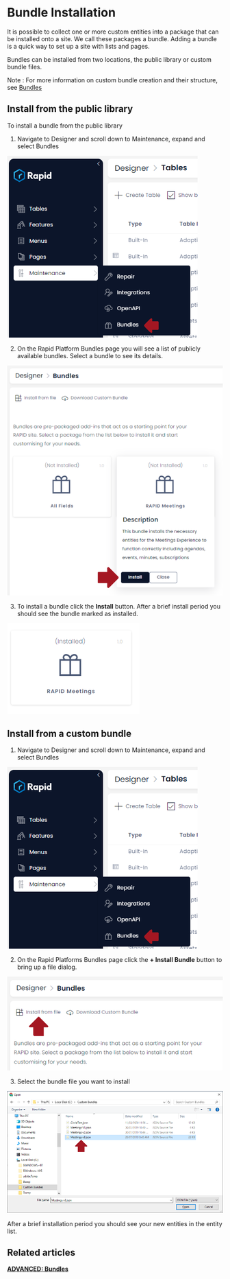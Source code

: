 # Bundle Installation

It is possible to collect one or more custom entities into a package that can be installed onto a site. We call these packages a bundle. Adding a bundle is a quick way to set up a site with lists and pages.

Bundles can be installed from two locations, the public library or custom bundle files.

Note : For more information on custom bundle creation and their structure, see [Bundles](https://docs.rapidplatform.com/books/designer/page/bundles "Bundles")

## Install from the public library

To install a bundle from the public library

1. Navigate to Designer and scroll down to Maintenance, expand and select Bundles

![Bundles menu location](<Bundles menu location.png>)

2. On the Rapid Platform Bundles page you will see a list of publicly available bundles. Select a bundle to see its details.

![Bundles Card Install](<Bundles Card Install.png>)

3. To install a bundle click the **Install** button. After a brief install period you should see the bundle marked as installed.

![Installed card](<Installed card.png>)

## Install from a custom bundle

1. Navigate to Designer and scroll down to Maintenance, expand and select Bundles

![Bundles menu location](<Bundles menu location.png>)

2. On the Rapid Platforms Bundles page click the **+ Install Bundle** button to bring up a file dialog.

![Install from file button](<Install from file button.png>)

3. Select the bundle file you want to install

![Select bundle file](<Select bundle file.png>)

After a brief installation period you should see your new entities in the entity list.

## **Related articles**

[**ADVANCED: Bundles**](https://docs.rapidplatform.com/books/designer/page/advanced-bundles)